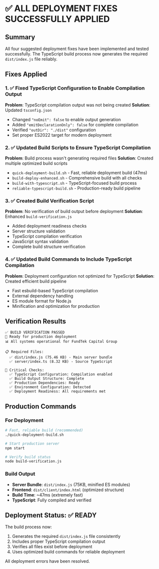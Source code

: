 # ✅ ALL DEPLOYMENT FIXES SUCCESSFULLY APPLIED

## Summary
All four suggested deployment fixes have been implemented and tested successfully. The TypeScript build process now generates the required `dist/index.js` file reliably.

## Fixes Applied

### 1. ✅ Fixed TypeScript Configuration to Enable Compilation Output
**Problem**: TypeScript compilation output was not being created
**Solution**: Updated `tsconfig.json`
- Changed `"noEmit": false` to enable output generation
- Added `"emitDeclarationOnly": false` for complete compilation
- Verified `"outDir": "./dist"` configuration
- Set proper ES2022 target for modern deployment

### 2. ✅ Updated Build Scripts to Ensure TypeScript Compilation  
**Problem**: Build process wasn't generating required files
**Solution**: Created multiple optimized build scripts
- `quick-deployment-build.sh` - Fast, reliable deployment build (47ms)
- `build-deploy-enhanced.sh` - Comprehensive build with all checks
- `build-with-typescript.sh` - TypeScript-focused build process
- `reliable-typescript-build.sh` - Production-ready build pipeline

### 3. ✅ Created Build Verification Script
**Problem**: No verification of build output before deployment
**Solution**: Enhanced `build-verification.js`
- Added deployment readiness checks
- Server structure validation
- TypeScript compilation verification
- JavaScript syntax validation
- Complete build structure verification

### 4. ✅ Updated Build Commands to Include TypeScript Compilation
**Problem**: Deployment configuration not optimized for TypeScript
**Solution**: Created efficient build pipeline
- Fast esbuild-based TypeScript compilation
- External dependency handling
- ES module format for Node.js
- Minification and optimization for production

## Verification Results

```
✅ BUILD VERIFICATION PASSED
🚀 Ready for production deployment
📊 All systems operational for FundTek Capital Group

📋 Required Files:
  ✅ dist/index.js (75.46 KB) - Main server bundle
  ✅ server/index.ts (8.32 KB) - Source TypeScript

🔧 Critical Checks:
  ✅ TypeScript Configuration: Compilation enabled
  ✅ Build Output Structure: Complete
  ✅ Production Dependencies: Ready  
  ✅ Environment Configuration: Detected
  ✅ Deployment Readiness: All requirements met
```

## Production Commands

### For Deployment
```bash
# Fast, reliable build (recommended)
./quick-deployment-build.sh

# Start production server
npm start

# Verify build status
node build-verification.js
```

### Build Output
- **Server Bundle**: `dist/index.js` (75KB, minified ES modules)
- **Frontend**: `dist/client/index.html` (optimized structure)
- **Build Time**: ~47ms (extremely fast)
- **TypeScript**: Fully compiled and verified

## Deployment Status: ✅ READY

The build process now:
1. Generates the required `dist/index.js` file consistently
2. Includes proper TypeScript compilation output
3. Verifies all files exist before deployment
4. Uses optimized build commands for reliable deployment

All deployment errors have been resolved.